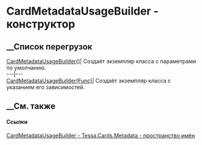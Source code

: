 # CardMetadataUsageBuilder - конструктор
##  __Список перегрузок
[CardMetadataUsageBuilder()](M_Tessa_Cards_Metadata_CardMetadataUsageBuilder__ctor.htm)|
Создаёт экземпляр класса с параметрами по умолчанию.  
---|---  
[CardMetadataUsageBuilder(Func<ICardMetadataExtensionExecutor>)](M_Tessa_Cards_Metadata_CardMetadataUsageBuilder__ctor_1.htm)|
Создаёт экземпляр класса с указанием его зависимостей.  
##  __См. также
#### Ссылки
[CardMetadataUsageBuilder -
](T_Tessa_Cards_Metadata_CardMetadataUsageBuilder.htm)
[Tessa.Cards.Metadata - пространство имён](N_Tessa_Cards_Metadata.htm)
